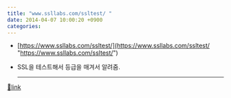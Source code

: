 ```yaml
---
title: "www.ssllabs.com/ssltest/ "
date: 2014-04-07 10:00:20 +0900
categories: 
---
```

  

  
- [https://www.ssllabs.com/ssltest/](https://www.ssllabs.com/ssltest/ "https://www.ssllabs.com/ssltest/")
- SSL을 테스트해서 등급을 매겨서 알려줌.

  


  ***
[🔗link](http://www.mins01.com/mh/tech/read/868)